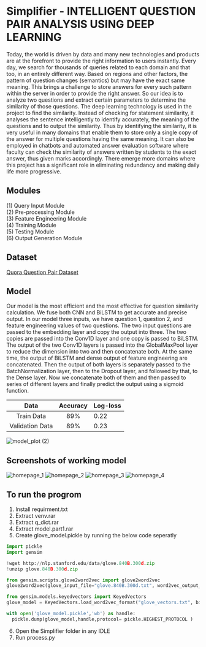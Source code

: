 
# Simplifier - INTELLIGENT QUESTION PAIR ANALYSIS USING DEEP LEARNING

Today, the world is driven by data and many new technologies and products are at the forefront to provide the right information to users instantly. Every day, we search for thousands of queries related to each domain and that too, in an entirely different way. Based on regions and other factors, the pattern of question changes (semantics) but may have the exact same meaning. This brings a challenge to store answers for every such pattern within the server in order to provide the right answer. So our idea is to analyze two questions and extract certain parameters to determine the similarity of those questions. The deep learning technology is used in the project to find the similarity. Instead of checking for statement similarity, it analyses the sentence intelligently to identify accurately, the meaning of the questions and to output the similarity. Thus by identifying the similarity, it is very useful in many domains that enable them to store only a single copy of the answer for multiple questions having the same meaning. It can also be employed in chatbots and automated answer evaluation software where faculty can check the similarity of answers written by students to the exact answer, thus given marks accordingly. There emerge more domains where this project has a significant role in eliminating redundancy and making daily life more progressive.
## Modules
(1) Query Input Module \
(2) Pre-processing Module \
(3) Feature Engineering Module \
(4) Training Module\
(5) Testing Module\
(6) Output Generation Module

## Dataset

  [Quora Question Pair Dataset](https://www.kaggle.com/c/quora-question-pairs/data)

## Model
Our model is the most efficient and the most effective for question similarity calculation.
We fuse both CNN and BiLSTM to get accurate and precise output. In our model three
inputs, we have question 1, question 2, and feature engineering values of two questions.
The two input questions are passed to the embedding layer and copy the output into three.
The two copies are passed into the Conv1D layer and one copy is passed to BiLSTM.
The output of the two Conv1D layers is passed into the GlobalMaxPool layer to reduce
the dimension into two and then concatenate both. At the same time, the output of
BiLSTM and dense output of feature engineering are concatenated. Then the output of
both layers is separately passed to the BatchNormalization layer, then to the Dropout
layer, and followed by that, to the Dense layer. Now we concatenate both of them and
then passed to series of different layers and finally predict the output using a sigmoid
function.

|Data|Accuracy|Log-loss|
|:--------:|:--------:|:--------|
|Train Data| 89% | 0.22|
|Validation Data | 89%| 0.23|

 


![model_plot (2)](https://user-images.githubusercontent.com/45265641/125159284-23fb1900-e194-11eb-9a11-a1bc408cbddf.png)

## Screenshots of working model

![homepage_1](https://user-images.githubusercontent.com/45265641/125160785-73ddde00-e19c-11eb-8132-35319c3d0bfc.png)
![homepage_2](https://user-images.githubusercontent.com/45265641/125160786-750f0b00-e19c-11eb-9f84-c3137db07d1c.png)
![homepage_3](https://user-images.githubusercontent.com/45265641/125160788-75a7a180-e19c-11eb-864b-72444994a5b3.png)
![homepage_4](https://user-images.githubusercontent.com/45265641/125160789-75a7a180-e19c-11eb-97f9-4257c1c7137d.png)

## To run the progrom
1. Install requirment.txt
2. Extract venv.rar
3. Extract q_dict.rar
4. Extract model.part1.rar 
5. Create glove_model.pickle by running the below code seperatly
```python  
import pickle
import gensim

!wget http://nlp.stanford.edu/data/glove.840B.300d.zip
!unzip glove.840B.300d.zip

from gensim.scripts.glove2word2vec import glove2word2vec
glove2word2vec(glove_input_file="glove.840B.300d.txt", word2vec_output_file="glove_vectors.txt")

from gensim.models.keyedvectors import KeyedVectors
glove_model = KeyedVectors.load_word2vec_format("glove_vectors.txt", binary=False)

with open('glove_model.pickle','wb') as handle:
  pickle.dump(glove_model,handle,protocol= pickle.HIGHEST_PROTOCOL )
  ```
 6. Open the Simplifier folder in any IDLE
 7. Run process.py 
